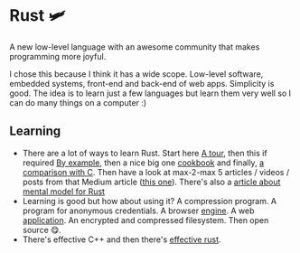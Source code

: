 # Rust 🛩️
A new low-level language with an awesome community that makes programming more joyful.

I chose this because I think it has a wide scope.
Low-level software, embedded systems, front-end and back-end of web apps. 
Simplicity is good.
The idea is to learn just a few languages but learn them very well so I can do many things on a computer :)

## Learning
* There are a lot of ways to learn Rust. Start here [A tour](https://tourofrust.com/TOC_en.html), then this if required 
[By example](https://doc.rust-lang.org/rust-by-example/index.html), then a nice big one [cookbook](https://rust-lang-nursery.github.io/rust-cookbook/) and finally, [a comparison with C](http://cliffle.com/p/dangerust/). 
Then have a look at max-2-max 5 articles / videos / posts 
from that Medium article ([this one](https://towardsdatascience.com/you-want-to-learn-rust-but-you-dont-know-where-to-start-fc826402d5ba)). There's also a [article about mental model for Rust](https://kerkour.com/rust-mental-models)
* Learning is good but how about using it? A compression program. A program for anonymous credentials. 
A browser [engine](https://limpet.net/mbrubeck/2014/08/08/toy-layout-engine-1.html). 
A web [application](https://joelmccracken.github.io/entries/a-simple-web-app-in-rust-pt-1/). 
An encrypted and compressed filesystem. Then open source 😋.
* There's effective C++ and then there's [effective rust](https://www.lurklurk.org/effective-rust/intro.html).
